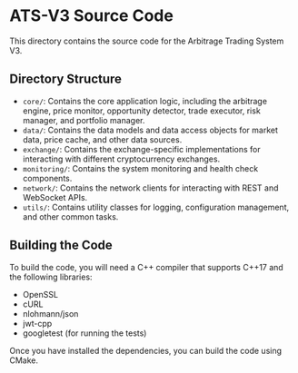 # ATS-V3 Source Code

This directory contains the source code for the Arbitrage Trading System V3.

## Directory Structure

- `core/`: Contains the core application logic, including the arbitrage engine, price monitor, opportunity detector, trade executor, risk manager, and portfolio manager.
- `data/`: Contains the data models and data access objects for market data, price cache, and other data sources.
- `exchange/`: Contains the exchange-specific implementations for interacting with different cryptocurrency exchanges.
- `monitoring/`: Contains the system monitoring and health check components.
- `network/`: Contains the network clients for interacting with REST and WebSocket APIs.
- `utils/`: Contains utility classes for logging, configuration management, and other common tasks.

## Building the Code

To build the code, you will need a C++ compiler that supports C++17 and the following libraries:

- OpenSSL
- cURL
- nlohmann/json
- jwt-cpp
- googletest (for running the tests)

Once you have installed the dependencies, you can build the code using CMake.